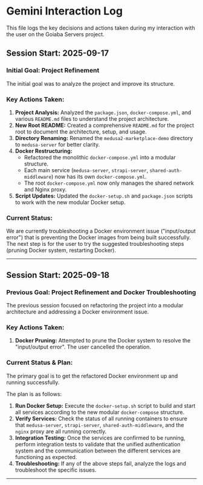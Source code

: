 # Gemini Interaction Log

This file logs the key decisions and actions taken during my interaction with the user on the Goiaba Servers project.

## Session Start: 2025-09-17

### Initial Goal: Project Refinement

The initial goal was to analyze the project and improve its structure.

### Key Actions Taken:

1.  **Project Analysis:** Analyzed the `package.json`, `docker-compose.yml`, and various `README.md` files to understand the project architecture.
2.  **New Root README:** Created a comprehensive `README.md` for the project root to document the architecture, setup, and usage.
3.  **Directory Renaming:** Renamed the `medusa2-marketplace-demo` directory to `medusa-server` for better clarity.
4.  **Docker Restructuring:**
    *   Refactored the monolithic `docker-compose.yml` into a modular structure.
    *   Each main service (`medusa-server`, `strapi-server`, `shared-auth-middleware`) now has its own `docker-compose.yml`.
    *   The root `docker-compose.yml` now only manages the shared network and Nginx proxy.
5.  **Script Updates:** Updated the `docker-setup.sh` and `package.json` scripts to work with the new modular Docker setup.

### Current Status:

We are currently troubleshooting a Docker environment issue ("input/output error") that is preventing the Docker images from being built successfully. The next step is for the user to try the suggested troubleshooting steps (pruning Docker system, restarting Docker).

---
## Session Start: 2025-09-18

### Previous Goal: Project Refinement and Docker Troubleshooting

The previous session focused on refactoring the project into a modular architecture and addressing a Docker environment issue.

### Key Actions Taken:

1.  **Docker Pruning:** Attempted to prune the Docker system to resolve the "input/output error". The user cancelled the operation.

### Current Status & Plan:

The primary goal is to get the refactored Docker environment up and running successfully.

The plan is as follows:

1.  **Run Docker Setup:** Execute the `docker-setup.sh` script to build and start all services according to the new modular `docker-compose` structure.
2.  **Verify Services:** Check the status of all running containers to ensure that `medusa-server`, `strapi-server`, `shared-auth-middleware`, and the `nginx` proxy are all running correctly.
3.  **Integration Testing:** Once the services are confirmed to be running, perform integration tests to validate that the unified authentication system and the communication between the different services are functioning as expected.
4.  **Troubleshooting:** If any of the above steps fail, analyze the logs and troubleshoot the specific issues.

---
